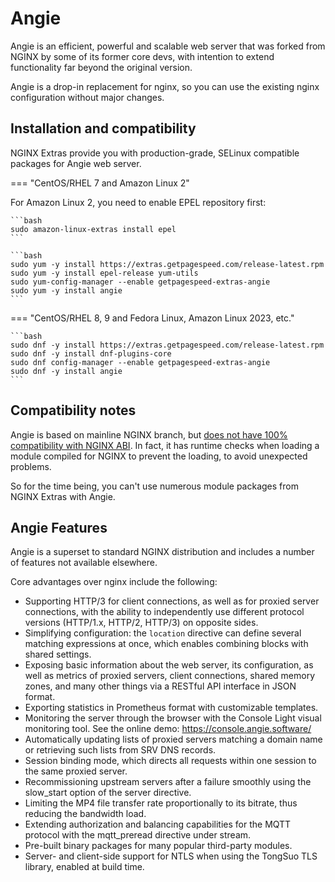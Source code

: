 # Angie

Angie is an efficient, powerful and scalable web server that was forked from NGINX by some of its former core devs, 
with intention to extend functionality far beyond the original version.

Angie is a drop-in replacement for nginx, so you can use the existing nginx configuration without major changes.

## Installation and compatibility

NGINX Extras provide you with production-grade, SELinux compatible packages for Angie web server.

=== "CentOS/RHEL 7 and Amazon Linux 2"

For Amazon Linux 2, you need to enable EPEL repository first:

    ```bash
    sudo amazon-linux-extras install epel
    ```

    ```bash
    sudo yum -y install https://extras.getpagespeed.com/release-latest.rpm
    sudo yum -y install epel-release yum-utils
    sudo yum-config-manager --enable getpagespeed-extras-angie
    sudo yum -y install angie
    ``` 
 
=== "CentOS/RHEL 8, 9 and Fedora Linux, Amazon Linux 2023, etc."

    ```bash
    sudo dnf -y install https://extras.getpagespeed.com/release-latest.rpm 
    sudo dnf -y install dnf-plugins-core
    sudo dnf config-manager --enable getpagespeed-extras-angie
    sudo dnf -y install angie
    ```

## Compatibility notes

Angie is based on mainline NGINX branch, but [does not have 100% compatibility with NGINX ABI](https://github.com/webserver-llc/angie/issues/13#issuecomment-1406843151).
In fact, it has runtime checks when loading a module compiled for NGINX to prevent the loading,
to avoid unexpected problems.

So for the time being, you can't use numerous module packages from NGINX Extras with Angie.

## Angie Features

Angie is a superset to standard NGINX distribution and includes a number of features not available elsewhere.

Core advantages over nginx include the following:

* Supporting HTTP/3 for client connections, as well as for proxied server connections, with the ability to independently use different protocol versions (HTTP/1.x, HTTP/2, HTTP/3) on opposite sides.
* Simplifying configuration: the `location` directive can define several matching expressions at once, which enables combining blocks with shared settings.
* Exposing basic information about the web server, its configuration, as well as metrics of proxied servers, client connections, shared memory zones, and many other things via a RESTful API interface in JSON format.
* Exporting statistics in Prometheus format with customizable templates.
* Monitoring the server through the browser with the Console Light visual monitoring tool. See the online demo: https://console.angie.software/
* Automatically updating lists of proxied servers matching a domain name or retrieving such lists from SRV DNS records.
* Session binding mode, which directs all requests within one session to the same proxied server.
* Recommissioning upstream servers after a failure smoothly using the slow_start option of the server directive.
* Limiting the MP4 file transfer rate proportionally to its bitrate, thus reducing the bandwidth load.
* Extending authorization and balancing capabilities for the MQTT protocol with the mqtt_preread directive under stream.
* Pre-built binary packages for many popular third-party modules.
* Server- and client-side support for NTLS when using the TongSuo TLS library, enabled at build time.
